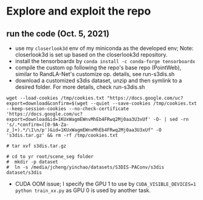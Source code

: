 # Explore and exploit the repo

## run the code (Oct. 5, 2021)

- use my `closerlook3d` env of my miniconda as the developed env; Note: closerlook3d is set up based on the closerlook3d repository.
- install the tensorboardx by `conda install -c conda-forge tensorboardx`
- compile the custom op following the repo's base repo (PointWeb), similar to RandLA-Net's customize op. details, see run-s3dis.sh
- download a customized s3dis dataset, unzip and then symlink to a desired folder. For more details, check run-s3dis.sh

```
wget --load-cookies /tmp/cookies.txt "https://docs.google.com/uc?export=download&confirm=$(wget --quiet --save-cookies /tmp/cookies.txt --keep-session-cookies --no-check-certificate 'https://docs.google.com/uc?export=download&id=1KUxWagmEWnvMhEb4FRwq2Mj0aa3U3xUf' -O- | sed -rn 's/.*confirm=([0-9A-Za-z_]+).*/\1\n/p')&id=1KUxWagmEWnvMhEb4FRwq2Mj0aa3U3xUf" -O 's3dis.tar.gz' && rm -rf /tmp/cookies.txt

# tar xvf s3dis.tar.gz

# cd to yr root/scene_seg folder
#  mkdir -p dataset
#  ln -s /media/jcheng/yinchao/datasets/S3DIS-PAConv/s3dis dataset/s3dis
```

- CUDA OOM issue; I specify the GPU 1 to use by `CUDA_VISIBLE_DEVICES=1 python train_xx.py` as GPU 0 is used by another task.
